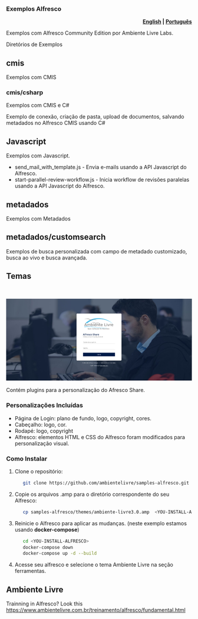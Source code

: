 ### Exemplos Alfresco

<p align="right">
  <b>
    <a href="/docs/README.en.md">English</a> |
    <a href="/README.md">Português</a>
  </b>
</p>

Exemplos com Alfresco Community Edition por Ambiente Livre Labs.

Diretórios de Exemplos

## cmis

Exemplos com CMIS

### cmis/csharp

Exemplos com CMIS e C#

Exemplo de conexão, criação de pasta, upload de documentos, salvando metadados no Alfresco CMIS usando C#

## Javascript

Exemplos com Javascript.

- send_mail_with_template.js - Envia e-mails usando a API Javascript do Alfresco.
- start-parallel-review-workflow.js - Inicia workflow de revisões paralelas usando a API Javascript do Alfresco.

## metadados

Exemplos com Metadados

## metadados/customsearch

Exemplos de busca personalizada com campo de metadado customizado, busca ao vivo e busca avançada.

## Temas

<br>
<p align="center">
   <img src="/docs/img/loginPage.png" alt="login_page" width="650">
</p>

Contém plugins para a personalização do Afresco Share.

### Personalizações Incluídas

- Página de Login: plano de fundo, logo, copyright, cores.
- Cabeçalho: logo, cor.
- Rodapé: logo, copyright
- Alfresco: elementos HTML e CSS do Alfresco foram modificados para personalização visual.

### Como Instalar

1. Clone o repositório:

   ```bash
      git clone https://github.com/ambientelivre/samples-alfresco.git
   ```

2. Copie os arquivos .amp para o diretório correspondente do seu Alfresco:

   ```bash
      cp samples-alfresco/themes/ambiente-livre3.0.amp  <YOU-INSTALL-ALFRESCO>/share/modules/amps
   ```

3. Reinicie o Alfresco para aplicar as mudanças. (neste exemplo estamos usando **docker-compose**)

   ```bash
      cd <YOU-INSTALL-ALFRESCO>
      docker-compose down
      docker-compose up -d --build
   ```

4. Acesse seu alfresco e selecione o tema Ambiente Livre na seção ferramentas.

## Ambiente Livre

Trainning in Alfresco? Look this <https://www.ambientelivre.com.br/treinamento/alfresco/fundamental.html>
